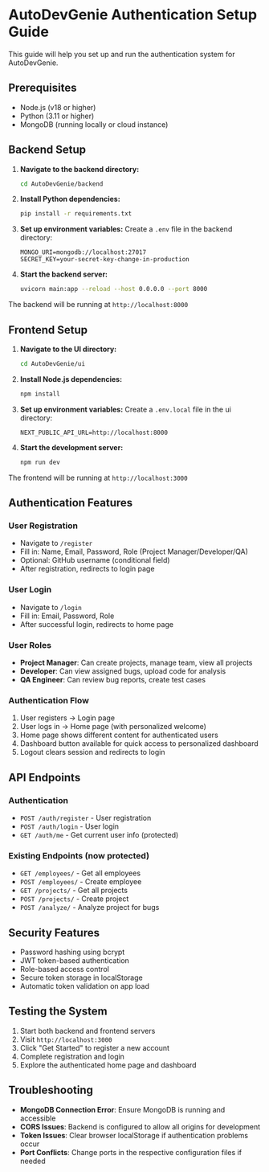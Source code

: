 # AutoDevGenie Authentication Setup Guide

This guide will help you set up and run the authentication system for AutoDevGenie.

## Prerequisites

- Node.js (v18 or higher)
- Python (3.11 or higher)
- MongoDB (running locally or cloud instance)

## Backend Setup

1. **Navigate to the backend directory:**
   ```bash
   cd AutoDevGenie/backend
   ```

2. **Install Python dependencies:**
   ```bash
   pip install -r requirements.txt
   ```

3. **Set up environment variables:**
   Create a `.env` file in the backend directory:
   ```env
   MONGO_URI=mongodb://localhost:27017
   SECRET_KEY=your-secret-key-change-in-production
   ```

4. **Start the backend server:**
   ```bash
   uvicorn main:app --reload --host 0.0.0.0 --port 8000
   ```

The backend will be running at `http://localhost:8000`

## Frontend Setup

1. **Navigate to the UI directory:**
   ```bash
   cd AutoDevGenie/ui
   ```

2. **Install Node.js dependencies:**
   ```bash
   npm install
   ```

3. **Set up environment variables:**
   Create a `.env.local` file in the ui directory:
   ```env
   NEXT_PUBLIC_API_URL=http://localhost:8000
   ```

4. **Start the development server:**
   ```bash
   npm run dev
   ```

The frontend will be running at `http://localhost:3000`

## Authentication Features

### User Registration
- Navigate to `/register`
- Fill in: Name, Email, Password, Role (Project Manager/Developer/QA)
- Optional: GitHub username (conditional field)
- After registration, redirects to login page

### User Login
- Navigate to `/login`
- Fill in: Email, Password, Role
- After successful login, redirects to home page

### User Roles
- **Project Manager**: Can create projects, manage team, view all projects
- **Developer**: Can view assigned bugs, upload code for analysis
- **QA Engineer**: Can review bug reports, create test cases

### Authentication Flow
1. User registers → Login page
2. User logs in → Home page (with personalized welcome)
3. Home page shows different content for authenticated users
4. Dashboard button available for quick access to personalized dashboard
5. Logout clears session and redirects to login

## API Endpoints

### Authentication
- `POST /auth/register` - User registration
- `POST /auth/login` - User login
- `GET /auth/me` - Get current user info (protected)

### Existing Endpoints (now protected)
- `GET /employees/` - Get all employees
- `POST /employees/` - Create employee
- `GET /projects/` - Get all projects
- `POST /projects/` - Create project
- `POST /analyze/` - Analyze project for bugs

## Security Features

- Password hashing using bcrypt
- JWT token-based authentication
- Role-based access control
- Secure token storage in localStorage
- Automatic token validation on app load

## Testing the System

1. Start both backend and frontend servers
2. Visit `http://localhost:3000`
3. Click "Get Started" to register a new account
4. Complete registration and login
5. Explore the authenticated home page and dashboard

## Troubleshooting

- **MongoDB Connection Error**: Ensure MongoDB is running and accessible
- **CORS Issues**: Backend is configured to allow all origins for development
- **Token Issues**: Clear browser localStorage if authentication problems occur
- **Port Conflicts**: Change ports in the respective configuration files if needed 